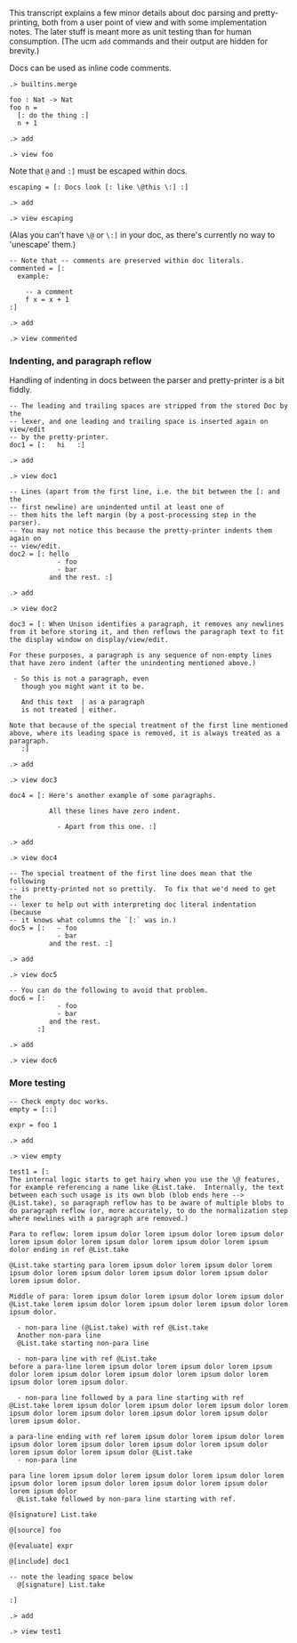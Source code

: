 This transcript explains a few minor details about doc parsing and pretty-printing, both from a user point of view and with some implementation notes.  The later stuff is meant more as unit testing than for human consumption.  (The ucm `add` commands and their output are hidden for brevity.)

Docs can be used as inline code comments.

```ucm:hide
.> builtins.merge
```

```unison
foo : Nat -> Nat
foo n =
  [: do the thing :]
  n + 1
```

```ucm:hide
.> add
```
```ucm
.> view foo
```

Note that `@` and `:]` must be escaped within docs.

```unison
escaping = [: Docs look [: like \@this \:] :]
```

```ucm:hide
.> add
```
```ucm
.> view escaping
```

(Alas you can't have `\@` or `\:]` in your doc, as there's currently no way to 'unescape' them.)

```unison
-- Note that -- comments are preserved within doc literals.
commented = [:
  example:

    -- a comment
    f x = x + 1
:]
```

```ucm:hide
.> add
```
```ucm
.> view commented
```

### Indenting, and paragraph reflow

Handling of indenting in docs between the parser and pretty-printer is a bit fiddly.

```unison
-- The leading and trailing spaces are stripped from the stored Doc by the
-- lexer, and one leading and trailing space is inserted again on view/edit
-- by the pretty-printer.
doc1 = [:   hi   :]
```

```ucm:hide
.> add
```
```ucm
.> view doc1
```

```unison
-- Lines (apart from the first line, i.e. the bit between the [: and the
-- first newline) are unindented until at least one of
-- them hits the left margin (by a post-processing step in the parser).
-- You may not notice this because the pretty-printer indents them again on
-- view/edit.
doc2 = [: hello
            - foo
            - bar
          and the rest. :]
```

```ucm:hide
.> add
```
```ucm
.> view doc2
```

```unison
doc3 = [: When Unison identifies a paragraph, it removes any newlines from it before storing it, and then reflows the paragraph text to fit the display window on display/view/edit.

For these purposes, a paragraph is any sequence of non-empty lines that have zero indent (after the unindenting mentioned above.)

 - So this is not a paragraph, even
   though you might want it to be.

   And this text  | as a paragraph
   is not treated | either.

Note that because of the special treatment of the first line mentioned above, where its leading space is removed, it is always treated as a paragraph.
   :]
```

```ucm:hide
.> add
```
```ucm
.> view doc3
```

```unison
doc4 = [: Here's another example of some paragraphs.

          All these lines have zero indent.

            - Apart from this one. :]
```

```ucm:hide
.> add
```
```ucm
.> view doc4
```

```unison
-- The special treatment of the first line does mean that the following
-- is pretty-printed not so prettily.  To fix that we'd need to get the
-- lexer to help out with interpreting doc literal indentation (because
-- it knows what columns the `[:` was in.)
doc5 = [:   - foo
            - bar
          and the rest. :]
```

```ucm:hide
.> add
```
```ucm
.> view doc5
```

```unison
-- You can do the following to avoid that problem.
doc6 = [:
            - foo
            - bar
          and the rest.
       :]
```

```ucm:hide
.> add
```
```ucm
.> view doc6
```

### More testing

```unison
-- Check empty doc works.
empty = [::]

expr = foo 1
```
```ucm:hide
.> add
```
```ucm
.> view empty
```

```unison
test1 = [:
The internal logic starts to get hairy when you use the \@ features, for example referencing a name like @List.take.  Internally, the text between each such usage is its own blob (blob ends here --> @List.take), so paragraph reflow has to be aware of multiple blobs to do paragraph reflow (or, more accurately, to do the normalization step where newlines with a paragraph are removed.)

Para to reflow: lorem ipsum dolor lorem ipsum dolor lorem ipsum dolor lorem ipsum dolor lorem ipsum dolor lorem ipsum dolor lorem ipsum dolor ending in ref @List.take

@List.take starting para lorem ipsum dolor lorem ipsum dolor lorem ipsum dolor lorem ipsum dolor lorem ipsum dolor lorem ipsum dolor lorem ipsum dolor.

Middle of para: lorem ipsum dolor lorem ipsum dolor lorem ipsum dolor @List.take lorem ipsum dolor lorem ipsum dolor lorem ipsum dolor lorem ipsum dolor.

  - non-para line (@List.take) with ref @List.take
  Another non-para line
  @List.take starting non-para line

  - non-para line with ref @List.take
before a para-line lorem ipsum dolor lorem ipsum dolor lorem ipsum dolor lorem ipsum dolor lorem ipsum dolor lorem ipsum dolor lorem ipsum dolor lorem ipsum dolor.

  - non-para line followed by a para line starting with ref
@List.take lorem ipsum dolor lorem ipsum dolor lorem ipsum dolor lorem ipsum dolor lorem ipsum dolor lorem ipsum dolor lorem ipsum dolor lorem ipsum dolor.

a para-line ending with ref lorem ipsum dolor lorem ipsum dolor lorem ipsum dolor lorem ipsum dolor lorem ipsum dolor lorem ipsum dolor lorem ipsum dolor lorem ipsum dolor @List.take
  - non-para line

para line lorem ipsum dolor lorem ipsum dolor lorem ipsum dolor lorem ipsum dolor lorem ipsum dolor lorem ipsum dolor lorem ipsum dolor lorem ipsum dolor
  @List.take followed by non-para line starting with ref.

@[signature] List.take

@[source] foo

@[evaluate] expr

@[include] doc1

-- note the leading space below
  @[signature] List.take

:]
```
```ucm:hide
.> add
```
```ucm
.> view test1
```

